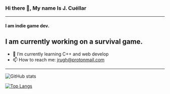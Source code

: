 ### Hi there 👋, My name Is J. Cuéllar
----------------------------------------
#### I am indie game dev.
I am currently working on a survival game.
----------------------------------------
- 🌱 I’m currently learning C++ and web develop 
- 📫 How to reach me: jrugh@protonmail.com 
----------------------------------------
![GitHub stats](https://github-readme-stats.vercel.app/api?username=jk7c&show_icons=true&theme=transparent)  

[![Top Langs](https://github-readme-stats.vercel.app/api/top-langs/?username=jk7c&theme=transparent)](https://github.com/anuraghazra/github-readme-stats)
